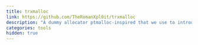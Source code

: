 ```yaml
---
title: trxmalloc
link: https://github.com/TheRomanXpl0it/trxmalloc
description: "A dummy allocator ptmalloc-inspired that we use to introduce n00bs to heap exploitation"
categories: tools
hidden: true
---
```



